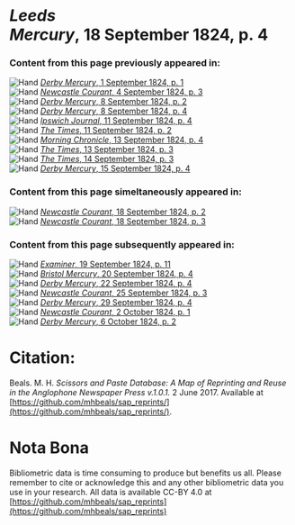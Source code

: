 # *Leeds Mercury*, 18 September 1824, p. 4  
  
### Content from this page previously appeared in:  
![Hand](http://scissorsandpaste.net/wp-content/uploads/2017/06/smallhandpointer.png) [*Derby Mercury*, 1 September 1824, p. 1](https://mhbeals.github.io/sap_html/Derby-Mercury/Derby-Mercury-1-September-1824-p-1)  
![Hand](http://scissorsandpaste.net/wp-content/uploads/2017/06/smallhandpointer.png) [*Newcastle Courant*, 4 September 1824, p. 3](https://mhbeals.github.io/sap_html/Newcastle-Courant/Newcastle-Courant-4-September-1824-p-3)  
![Hand](http://scissorsandpaste.net/wp-content/uploads/2017/06/smallhandpointer.png) [*Derby Mercury*, 8 September 1824, p. 2](https://mhbeals.github.io/sap_html/Derby-Mercury/Derby-Mercury-8-September-1824-p-2)  
![Hand](http://scissorsandpaste.net/wp-content/uploads/2017/06/smallhandpointer.png) [*Derby Mercury*, 8 September 1824, p. 4](https://mhbeals.github.io/sap_html/Derby-Mercury/Derby-Mercury-8-September-1824-p-4)  
![Hand](http://scissorsandpaste.net/wp-content/uploads/2017/06/smallhandpointer.png) [*Ipswich Journal*, 11 September 1824, p. 4](https://mhbeals.github.io/sap_html/Ipswich-Journal/Ipswich-Journal-11-September-1824-p-4)  
![Hand](http://scissorsandpaste.net/wp-content/uploads/2017/06/smallhandpointer.png) [*The Times*, 11 September 1824, p. 2](https://mhbeals.github.io/sap_html/The-Times/The-Times-11-September-1824-p-2)  
![Hand](http://scissorsandpaste.net/wp-content/uploads/2017/06/smallhandpointer.png) [*Morning Chronicle*, 13 September 1824, p. 4](https://mhbeals.github.io/sap_html/Morning-Chronicle/Morning-Chronicle-13-September-1824-p-4)  
![Hand](http://scissorsandpaste.net/wp-content/uploads/2017/06/smallhandpointer.png) [*The Times*, 13 September 1824, p. 3](https://mhbeals.github.io/sap_html/The-Times/The-Times-13-September-1824-p-3)  
![Hand](http://scissorsandpaste.net/wp-content/uploads/2017/06/smallhandpointer.png) [*The Times*, 14 September 1824, p. 3](https://mhbeals.github.io/sap_html/The-Times/The-Times-14-September-1824-p-3)  
![Hand](http://scissorsandpaste.net/wp-content/uploads/2017/06/smallhandpointer.png) [*Derby Mercury*, 15 September 1824, p. 4](https://mhbeals.github.io/sap_html/Derby-Mercury/Derby-Mercury-15-September-1824-p-4)  
  
### Content from this page simeltaneously appeared in:  
![Hand](http://scissorsandpaste.net/wp-content/uploads/2017/06/smallhandpointer.png) [*Newcastle Courant*, 18 September 1824, p. 2](https://mhbeals.github.io/sap_html/Newcastle-Courant/Newcastle-Courant-18-September-1824-p-2)  
![Hand](http://scissorsandpaste.net/wp-content/uploads/2017/06/smallhandpointer.png) [*Newcastle Courant*, 18 September 1824, p. 3](https://mhbeals.github.io/sap_html/Newcastle-Courant/Newcastle-Courant-18-September-1824-p-3)  
  
### Content from this page subsequently appeared in:  
![Hand](http://scissorsandpaste.net/wp-content/uploads/2017/06/smallhandpointer.png) [*Examiner*, 19 September 1824, p. 11](https://mhbeals.github.io/sap_html/Examiner/Examiner-19-September-1824-p-11)  
![Hand](http://scissorsandpaste.net/wp-content/uploads/2017/06/smallhandpointer.png) [*Bristol Mercury*, 20 September 1824, p. 4](https://mhbeals.github.io/sap_html/Bristol-Mercury/Bristol-Mercury-20-September-1824-p-4)  
![Hand](http://scissorsandpaste.net/wp-content/uploads/2017/06/smallhandpointer.png) [*Derby Mercury*, 22 September 1824, p. 4](https://mhbeals.github.io/sap_html/Derby-Mercury/Derby-Mercury-22-September-1824-p-4)  
![Hand](http://scissorsandpaste.net/wp-content/uploads/2017/06/smallhandpointer.png) [*Newcastle Courant*, 25 September 1824, p. 3](https://mhbeals.github.io/sap_html/Newcastle-Courant/Newcastle-Courant-25-September-1824-p-3)  
![Hand](http://scissorsandpaste.net/wp-content/uploads/2017/06/smallhandpointer.png) [*Derby Mercury*, 29 September 1824, p. 4](https://mhbeals.github.io/sap_html/Derby-Mercury/Derby-Mercury-29-September-1824-p-4)  
![Hand](http://scissorsandpaste.net/wp-content/uploads/2017/06/smallhandpointer.png) [*Newcastle Courant*, 2 October 1824, p. 1](https://mhbeals.github.io/sap_html/Newcastle-Courant/Newcastle-Courant-2-October-1824-p-1)  
![Hand](http://scissorsandpaste.net/wp-content/uploads/2017/06/smallhandpointer.png) [*Derby Mercury*, 6 October 1824, p. 2](https://mhbeals.github.io/sap_html/Derby-Mercury/Derby-Mercury-6-October-1824-p-2)  


# Citation: 

Beals. M. H. *Scissors and Paste Database: A Map of Reprinting and Reuse in the Anglophone Newspaper Press v.1.0.1.* 2 June 2017. Available at [https://github.com/mhbeals/sap_reprints/](https://github.com/mhbeals/sap_reprints/). 

# Nota Bona

Bibliometric data is time consuming to produce but benefits us all. Please remember to cite or acknowledge this and any other bibliometric data you use in your research. All data is available CC-BY 4.0 at [https://github.com/mhbeals/sap_reprints](https://github.com/mhbeals/sap_reprints)
